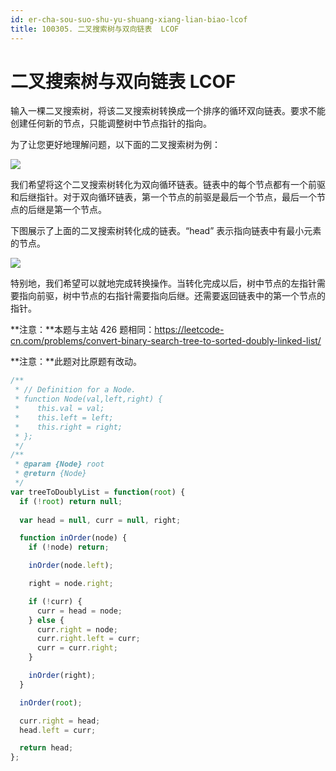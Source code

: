 ```yaml
---
id: er-cha-sou-suo-shu-yu-shuang-xiang-lian-biao-lcof
title: 100305. 二叉搜索树与双向链表  LCOF
---
```


# 二叉搜索树与双向链表  LCOF

输入一棵二叉搜索树，将该二叉搜索树转换成一个排序的循环双向链表。要求不能创建任何新的节点，只能调整树中节点指针的指向。



为了让您更好地理解问题，以下面的二叉搜索树为例：



![](https://assets.leetcode.com/uploads/2018/10/12/bstdlloriginalbst.png)



我们希望将这个二叉搜索树转化为双向循环链表。链表中的每个节点都有一个前驱和后继指针。对于双向循环链表，第一个节点的前驱是最后一个节点，最后一个节点的后继是第一个节点。

下图展示了上面的二叉搜索树转化成的链表。“head” 表示指向链表中有最小元素的节点。



![](https://assets.leetcode.com/uploads/2018/10/12/bstdllreturndll.png)



特别地，我们希望可以就地完成转换操作。当转化完成以后，树中节点的左指针需要指向前驱，树中节点的右指针需要指向后继。还需要返回链表中的第一个节点的指针。



**注意：**本题与主站 426 题相同：<https://leetcode-cn.com/problems/convert-binary-search-tree-to-sorted-doubly-linked-list/>

**注意：**此题对比原题有改动。



```javascript
/**
 * // Definition for a Node.
 * function Node(val,left,right) {
 *    this.val = val;
 *    this.left = left;
 *    this.right = right;
 * };
 */
/**
 * @param {Node} root
 * @return {Node}
 */
var treeToDoublyList = function(root) {
  if (!root) return null;
  
  var head = null, curr = null, right;

  function inOrder(node) {
    if (!node) return;

    inOrder(node.left);

    right = node.right;

    if (!curr) {
      curr = head = node;
    } else {
      curr.right = node;
      curr.right.left = curr;
      curr = curr.right;
    }

    inOrder(right);
  }

  inOrder(root);

  curr.right = head;
  head.left = curr;

  return head;
};
```